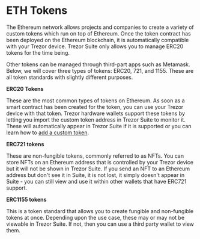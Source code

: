 # ETH Tokens

The Ethereum network allows projects and companies to create a variety of custom tokens which run on top of Ethereum. Once the token contract has been deployed on the Ethereum blockchain, it is automatically compatible with your Trezor device. Trezor Suite only allows you to manage ERC20 tokens for the time being.

Other tokens can be managed through third-part apps such as Metamask. Below, we will cover three types of tokens: ERC20, 721, and 1155. These are all token standards with slightly different purposes.

**ERC20 Tokens**

These are the most common types of tokens on Ethereum. As soon as a smart contract has been created for the token, you can use your Trezor device with that token. Trezor hardware wallets support these tokens by letting you import the custom token address in Trezor Suite to monitor it. These will automatically appear in Trezor Suite if it is supported or you can learn how to [add a custom token](https://www.notion.so/Adding-custom-tokens-1926b51f567e4fc5a0f0eea91876cbdb).

**ERC721 tokens**

These are non-fungible tokens, commonly referred to as NFTs. You can store NFTs on an Ethereum address that is controlled by your Trezor device but it will not be shown in Trezor Suite. If you send an NFT to an Ethereum address but don't see it in Suite, it is not lost, it simply doesn't appear in Suite - you can still view and use it within other wallets that have ERC721 support.

**ERC1155 tokens**

This is a token standard that allows you to create fungible and non-fungible tokens at once. Depending upon the use case, these may or may not be viewable in Trezor Suite. If not, then you can use a third party wallet to view them.

